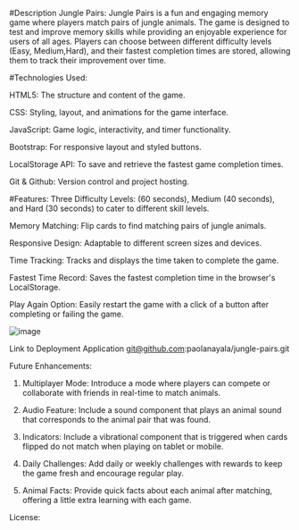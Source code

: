 #Description
Jungle Pairs: Jungle Pairs is a fun and engaging memory game where players match pairs of jungle animals. The game is designed to test and improve memory skills while providing an enjoyable experience for users of all ages. Players can choose between different difficulty levels (Easy, Medium,Hard), and their fastest completion times are stored, allowing them to track their improvement over time.


#Technologies Used:

HTML5: The structure and content of the game.

CSS: Styling, layout, and animations for the game interface.

JavaScript: Game logic, interactivity, and timer functionality.

Bootstrap: For responsive layout and styled buttons. 

LocalStorage API: To save and retrieve the fastest game completion times.

Git & Github: Version control and project hosting.


#Features:
Three Difficulty Levels: (60 seconds), Medium (40 seconds), and Hard (30 seconds) to cater to different skill levels. 

Memory Matching: Flip cards to find matching pairs of jungle animals. 

Responsive Design: Adaptable to different screen sizes and devices.

Time Tracking: Tracks and displays the time taken to complete the game. 

Fastest Time Record: Saves the fastest completion time in the browser's LocalStorage.

Play Again Option: Easily restart the game with a click of a button after completing or failing the game.


![image](https://github.com/user-attachments/assets/15e27147-46ff-4ead-b7fa-4658c0da2b98)


Link to Deployment Application
git@github.com:paolanayala/jungle-pairs.git

Future Enhancements: 
1. Multiplayer Mode: Introduce a mode where players can compete or collaborate with friends in real-time to match animals.

2. Audio Feature: Include a sound component that plays an animal sound that corresponds to the animal pair that was found.

3. Indicators: Include a vibrational component that is triggered when cards flipped do not match when playing on tablet or mobile.

4. Daily Challenges: Add daily or weekly challenges with rewards to keep the game fresh and encourage regular play.

5. Animal Facts: Provide quick facts about each animal after matching, offering a little extra learning with each game.

License:

